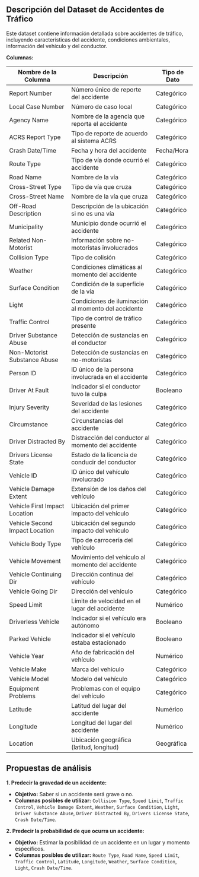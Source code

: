 ## Descripción del Dataset de Accidentes de Tráfico

Este dataset contiene información detallada sobre accidentes de tráfico, incluyendo características del accidente, condiciones ambientales, información del vehículo y del conductor. 

**Columnas:**

| Nombre de la Columna         | Descripción                                           | Tipo de Dato  |
|------------------------------|----------------------------------------------------|--------------|
| Report Number              | Número único de reporte del accidente              | Categórico   |
| Local Case Number          | Número de caso local                                | Categórico   |
| Agency Name                | Nombre de la agencia que reporta el accidente       | Categórico   |
| ACRS Report Type           | Tipo de reporte de acuerdo al sistema ACRS        | Categórico   |
| Crash Date/Time            | Fecha y hora del accidente                          | Fecha/Hora   |
| Route Type                 | Tipo de vía donde ocurrió el accidente              | Categórico   |
| Road Name                  | Nombre de la vía                                    | Categórico   |
| Cross-Street Type          | Tipo de vía que cruza                              | Categórico   |
| Cross-Street Name           | Nombre de la vía que cruza                          | Categórico   |
| Off-Road Description       | Descripción de la ubicación si no es una vía     | Categórico   |
| Municipality               | Municipio donde ocurrió el accidente                | Categórico   |
| Related Non-Motorist       | Información sobre no-motoristas involucrados       | Categórico   |
| Collision Type             | Tipo de colisión                                    | Categórico   |
| Weather                    | Condiciones climáticas al momento del accidente      | Categórico   |
| Surface Condition          | Condición de la superficie de la vía                | Categórico   |
| Light                      | Condiciones de iluminación al momento del accidente  | Categórico   |
| Traffic Control            | Tipo de control de tráfico presente               | Categórico   |
| Driver Substance Abuse     | Detección de sustancias en el conductor           | Categórico   |
| Non-Motorist Substance Abuse | Detección de sustancias en no-motoristas          | Categórico   |
| Person ID                  | ID único de la persona involucrada en el accidente | Categórico   |
| Driver At Fault            | Indicador si el conductor tuvo la culpa            | Booleano     |
| Injury Severity            | Severidad de las lesiones del accidente            | Categórico   |
| Circumstance               | Circunstancias del accidente                       | Categórico   |
| Driver Distracted By       | Distracción del conductor al momento del accidente | Categórico   |
| Drivers License State      | Estado de la licencia de conducir del conductor   | Categórico   |
| Vehicle ID                 | ID único del vehículo involucrado                  | Categórico   |
| Vehicle Damage Extent      | Extensión de los daños del vehículo                 | Categórico   |
| Vehicle First Impact Location | Ubicación del primer impacto del vehículo      | Categórico   |
| Vehicle Second Impact Location | Ubicación del segundo impacto del vehículo     | Categórico   |
| Vehicle Body Type          | Tipo de carrocería del vehículo                    | Categórico   |
| Vehicle Movement           | Movimiento del vehículo al momento del accidente    | Categórico   |
| Vehicle Continuing Dir     | Dirección continua del vehículo                    | Categórico   |
| Vehicle Going Dir          | Dirección del vehículo                             | Categórico   |
| Speed Limit                | Límite de velocidad en el lugar del accidente      | Numérico    |
| Driverless Vehicle         | Indicador si el vehículo era autónomo              | Booleano     |
| Parked Vehicle             | Indicador si el vehículo estaba estacionado         | Booleano     |
| Vehicle Year               | Año de fabricación del vehículo                   | Numérico    |
| Vehicle Make               | Marca del vehículo                                | Categórico   |
| Vehicle Model              | Modelo del vehículo                               | Categórico   |
| Equipment Problems         | Problemas con el equipo del vehículo               | Categórico   |
| Latitude                   | Latitud del lugar del accidente                   | Numérico    |
| Longitude                  | Longitud del lugar del accidente                  | Numérico    |
| Location                   | Ubicación geográfica (latitud, longitud)        | Geográfica  |

## Propuestas de análisis

**1. Predecir la gravedad de un accidente:**

* **Objetivo:** Saber si un accidente será grave o no.
* **Columnas posibles de utilizar:** `Collision Type`, `Speed Limit`, `Traffic Control`, `Vehicle Damage Extent`, `Weather`, `Surface Condition`, `Light`, `Driver Substance Abuse`, `Driver Distracted By`, `Drivers License State`, `Crash Date/Time`.

**2. Predecir la probabilidad de que ocurra un accidente:**

* **Objetivo:** Estimar la posibilidad de un accidente en un lugar y momento específicos.
* **Columnas posibles de utilizar:** `Route Type`, `Road Name`, `Speed Limit`, `Traffic Control`, `Latitude`, `Longitude`, `Weather`, `Surface Condition`, `Light`, `Crash Date/Time`.

